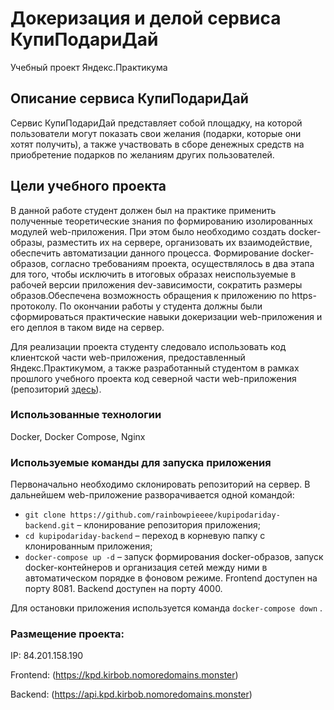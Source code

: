 # Докеризация и делой сервиса КупиПодариДай

Учебный проект Яндекс.Практикума

## Описание сервиса КупиПодариДай

Сервис КупиПодариДай представляет собой площадку, на которой пользователи могут показать свои желания (подарки, которые они хотят получить), а также участвовать в сборе денежных средств на приобретение подарков по желаниям других пользователей.

## Цели учебного проекта

В данной работе студент должен был на практике применить полученные теоретические знания по формированию изолированных модулей web-приложения. При этом было необходимо создать docker-образы, разместить их на сервере, организовать их взаимодействие, обеспечить автоматизации данного процесса. Формирование docker-образов, согласно требованиям проекта, осуществлялось в два этапа для того, чтобы исключить в итоговых образах неиспользуемые в рабочей версии приложения dev-зависимости, сократить размеры образов.Обеспечена возможность обращения к приложению по https-протоколу. По окончании работы у студента должны были сформироваться практические навыки докеризации web-приложения и его деплоя в таком виде на сервер.

Для реализации проекта студенту следовало использовать код клиентской части web-приложения, предоставленный Яндекс.Практикумом, а также разработанный студентом в рамках прошлого учебного проекта код северной части web-приложения (репозиторий [здесь](https://github.com/rainbowpieeee/kupipodariday-backend)).

### Использованные технологии

Docker, Docker Compose, Nginx

### Используемые команды для запуска приложения

Первоначально необходимо склонировать репозиторий на сервер. В дальнейшем web-приложение разворачивается одной командой:

- `git clone https://github.com/rainbowpieeee/kupipodariday-backend.git` – клонирование репозитория приложения;
- `cd kupipodariday-backend` – переход в корневую папку с клонированным приложения;
- `docker-compose up -d` – запуск формирования docker-образов, запуск docker-контейнеров и организация сетей между ними в автоматическом порядке в фоновом режиме. Frontend доступен на порту 8081. Backend доступен на порту 4000.

Для остановки приложения используется команда `docker-compose down` .

### Размещение проекта:

IP: 84.201.158.190

Frontend: (https://kpd.kirbob.nomoredomains.monster)

Backend: (https://api.kpd.kirbob.nomoredomains.monster)